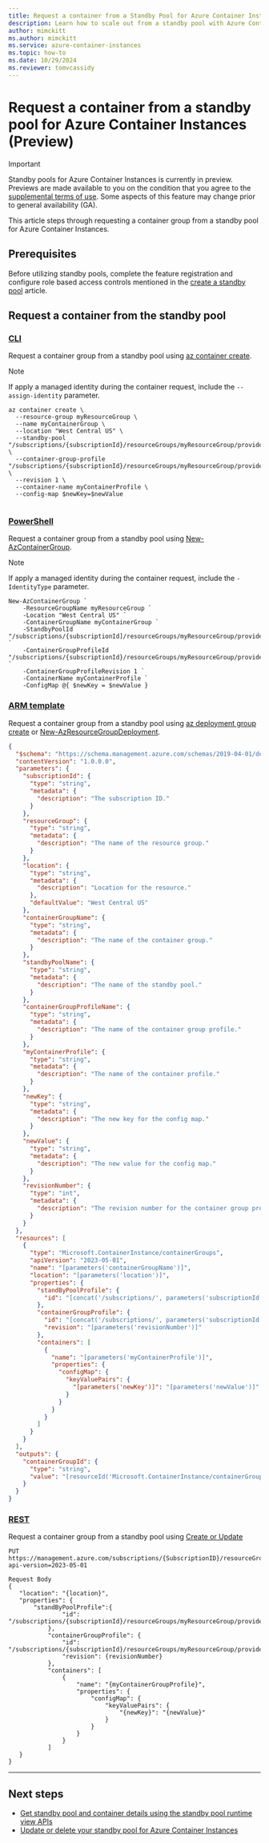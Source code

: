 ```yaml
---
title: Request a container from a Standby Pool for Azure Container Instances(Preview)
description: Learn how to scale out from a standby pool with Azure Container Instances.
author: mimckitt
ms.author: mimckitt
ms.service: azure-container-instances
ms.topic: how-to
ms.date: 10/29/2024
ms.reviewer: tomvcassidy
---
```



# Request a container from a standby pool for Azure Container Instances (Preview)

> [!IMPORTANT]
> Standby pools for Azure Container Instances is currently in preview. Previews are made available to you on the condition that you agree to the [supplemental terms of use](https://azure.microsoft.com/support/legal/preview-supplemental-terms/). Some aspects of this feature may change prior to general availability (GA).

This article steps through requesting a container group from a standby pool for Azure Container Instances.   

## Prerequisites

Before utilizing standby pools, complete the feature registration and configure role based access controls mentioned in the [create a standby pool](container-instances-standby-pool-create.md) article. 


## Request a container from the standby pool



### [CLI](#tab/cli)
Request a container group from a standby pool using [az container create](/cli/azure/container).

> [!NOTE]
> If apply a managed identity during the container request, include the `--assign-identity` parameter. 

```azurecli-interactive
az container create \
  --resource-group myResourceGroup \
  --name myContainerGroup \
  --location "West Central US" \
  --standby-pool "/subscriptions/{subscriptionId}/resourceGroups/myResourceGroup/providers/Microsoft.StandbyPool/standbyContainerGroupPools/myStandbyPool" \
  --container-group-profile "/subscriptions/{subscriptionId}/resourceGroups/myResourceGroup/providers/Microsoft.ContainerInstance/containerGroupProfiles/myContainerGroupProfile" \
  --revision 1 \
  --container-name myContainerProfile \
  --config-map $newKey=$newValue


```
### [PowerShell](#tab/powershell)
Request a container group from a standby pool using [New-AzContainerGroup](/powershell/module/az.containerinstance/new-AzContainerGroup).

> [!NOTE]
> If apply a managed identity during the container request, include the `-IdentityType` parameter. 

```azurepowershell-interactive
New-AzContainerGroup `
    -ResourceGroupName myResourceGroup `
    -Location "West Central US" `
    -ContainerGroupName myContainerGroup `
    -StandbyPoolId "/subscriptions/{subscriptionId]/resourceGroups/myResourceGroup/providers/Microsoft.StandbyPool/standbyContainerGroupPools/myStandbyPool" `
    -ContainerGroupProfileId "/subscriptions/{subscriptionId}/resourceGroups/myResourceGroup/providers/Microsoft.ContainerInstance/containerGroupProfiles/myContainerGroupProfile" `
    -ContainerGroupProfileRevision 1 `
    -ContainerName myContainerProfile `
    -ConfigMap @{ $newKey = $newValue }

```

### [ARM template](#tab/template)
Request a container group from a standby pool using [az deployment group create](/cli/azure/deployment/group) or [New-AzResourceGroupDeployment](/powershell/module/az.resources/new-azresourcegroupdeployment).


```json
{
  "$schema": "https://schema.management.azure.com/schemas/2019-04-01/deploymentTemplate.json#",
  "contentVersion": "1.0.0.0",
  "parameters": {
    "subscriptionId": {
      "type": "string",
      "metadata": {
        "description": "The subscription ID."
      }
    },
    "resourceGroup": {
      "type": "string",
      "metadata": {
        "description": "The name of the resource group."
      }
    },
    "location": {
      "type": "string",
      "metadata": {
        "description": "Location for the resource."
      },
      "defaultValue": "West Central US"
    },
    "containerGroupName": {
      "type": "string",
      "metadata": {
        "description": "The name of the container group."
      }
    },
    "standbyPoolName": {
      "type": "string",
      "metadata": {
        "description": "The name of the standby pool."
      }
    },
    "containerGroupProfileName": {
      "type": "string",
      "metadata": {
        "description": "The name of the container group profile."
      }
    },
    "myContainerProfile": {
      "type": "string",
      "metadata": {
        "description": "The name of the container profile."
      }
    },
    "newKey": {
      "type": "string",
      "metadata": {
        "description": "The new key for the config map."
      }
    },
    "newValue": {
      "type": "string",
      "metadata": {
        "description": "The new value for the config map."
      }
    },
    "revisionNumber": {
      "type": "int",
      "metadata": {
        "description": "The revision number for the container group profile."
      }
    }
  },
  "resources": [
    {
      "type": "Microsoft.ContainerInstance/containerGroups",
      "apiVersion": "2023-05-01",
      "name": "[parameters('containerGroupName')]",
      "location": "[parameters('location')]",
      "properties": {
        "standByPoolProfile": {
          "id": "[concat('/subscriptions/', parameters('subscriptionId'), '/resourceGroups/', parameters('resourceGroup'), '/providers/Microsoft.StandbyPool/standbyContainerGroupPools/', parameters('standbyPoolName'))]"
        },
        "containerGroupProfile": {
          "id": "[concat('/subscriptions/', parameters('subscriptionId'), '/resourceGroups/', parameters('resourceGroup'), '/providers/Microsoft.ContainerInstance/containerGroupProfiles/', parameters('containerGroupProfileName'))]",
          "revision": "[parameters('revisionNumber')]"
        },
        "containers": [
          {
            "name": "[parameters('myContainerProfile')]",
            "properties": {
              "configMap": {
                "keyValuePairs": {
                  "[parameters('newKey')]": "[parameters('newValue')]"
                }
              }
            }
          }
        ]
      }
    }
  ],
  "outputs": {
    "containerGroupId": {
      "type": "string",
      "value": "[resourceId('Microsoft.ContainerInstance/containerGroups', parameters('containerGroupName'))]"
    }
  }
}

```


### [REST](#tab/rest)
Request a container group from a standby pool using [Create or Update](/rest/api/container-instances/contaner-groups/create-or-update)

```HTTP
PUT
https://management.azure.com/subscriptions/{SubscriptionID}/resourceGroups/myResourceGroup/providers/Microsoft.ContainerInstance/containerGroups/myContainerGroup?api-version=2023-05-01 

Request Body
{
   "location": "{location}",
   "properties": {
       "standByPoolProfile":{
               "id": "/subscriptions/{subscriptionId}/resourceGroups/myResourceGroup/providers/Microsoft.StandbyPool/standbyContainerGroupPools/myStandbyPool"
           },
           "containerGroupProfile": {
               "id": "/subscriptions/{subscriptionId}/resourceGroups/myResourceGroup/providers/Microsoft.ContainerInstance/containerGroupProfiles/myContainerGroupProfile",
               "revision": {revisionNumber}
           },
           "containers": [
               {
                   "name": "{myContainerGroupProfile}",
                   "properties": {
                       "configMap": {
                           "keyValuePairs": {
                               "{newKey}": "{newValue}"
                           }
                       }
                   }
               }
           ]
   }
}
```

---



## Next steps

- [Get standby pool and container details using the standby pool runtime view APIs](container-instances-standby-pool-get-details.md)
- [Update or delete your standby pool for Azure Container Instances](container-instances-standby-pool-update-delete.md)
